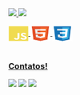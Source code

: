 <div> <a href="https://github.com/thomascsantos"> <img height="180em"
            src="https://github-readme-stats.vercel.app/api?username=thomascsantos&show_icons=true&theme=tokyonight&include_all_commits=true&count_private=true" />
        <img height="180em"
            src="https://github-readme-stats.vercel.app/api/top-langs/?username=thomascsantos&layout=compact&langs_count=6&theme=tokyonight" />
</div>
<div style="display: inline_block"><br> <img align="center" alt="Js" height="30" width="40"
        src="https://raw.githubusercontent.com/devicons/devicon/master/icons/javascript/javascript-plain.svg"> <img
        align="center" alt="HTML" height="30" width="40"
        src="https://raw.githubusercontent.com/devicons/devicon/master/icons/html5/html5-original.svg"> <img
        align="center" alt="CSS" height="30" width="40"
        src="https://raw.githubusercontent.com/devicons/devicon/master/icons/css3/css3-original.svg"> </div> <br> 
        
### Contatos!
<div>
  <a href="https://www.linkedin.com/in/thomas-santos-57b466211/" target="_blank"><img src="https://img.shields.io/badge/-LinkedIn-%230077B5?style=for-the-badge&logo=linkedin&logoColor=white" target="_blank"></a> 
   <a href = "mailto:thomascsantoss2@gmail.com"><img src="https://img.shields.io/badge/-Gmail-%23333?style=for-the-badge&logo=gmail&logoColor=white" target="_blank"></a>
  <a href="https://www.instagram.com/thomascsantos_/" target="_blank"><img src="https://img.shields.io/badge/-Instagram-%23E4405F?style=for-the-badge&logo=instagram&logoColor=white" target="_blank"></a>
 
</div>
